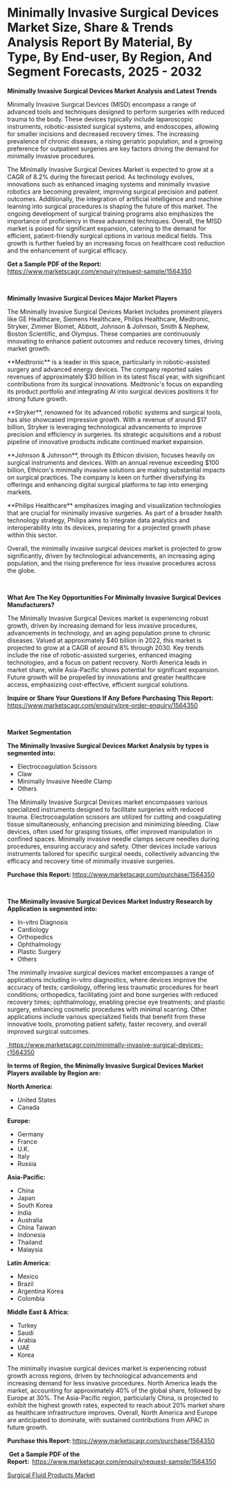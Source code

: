 <p><h1>Minimally Invasive Surgical Devices Market Size, Share & Trends Analysis Report By Material, By Type, By End-user, By Region, And Segment Forecasts, 2025 - 2032</h1></p><p><strong>Minimally Invasive Surgical Devices Market Analysis and Latest Trends</strong></p>
<p><p>Minimally Invasive Surgical Devices (MISD) encompass a range of advanced tools and techniques designed to perform surgeries with reduced trauma to the body. These devices typically include laparoscopic instruments, robotic-assisted surgical systems, and endoscopes, allowing for smaller incisions and decreased recovery times. The increasing prevalence of chronic diseases, a rising geriatric population, and a growing preference for outpatient surgeries are key factors driving the demand for minimally invasive procedures.</p><p>The Minimally Invasive Surgical Devices Market is expected to grow at a CAGR of 8.2% during the forecast period. As technology evolves, innovations such as enhanced imaging systems and minimally invasive robotics are becoming prevalent, improving surgical precision and patient outcomes. Additionally, the integration of artificial intelligence and machine learning into surgical procedures is shaping the future of this market. The ongoing development of surgical training programs also emphasizes the importance of proficiency in these advanced techniques. Overall, the MISD market is poised for significant expansion, catering to the demand for efficient, patient-friendly surgical options in various medical fields. This growth is further fueled by an increasing focus on healthcare cost reduction and the enhancement of surgical efficacy.</p></p>
<p><strong>Get a Sample PDF of the Report:&nbsp;</strong> <a href="https://www.marketscagr.com/enquiry/request-sample/1564350?utm_campaign=1905&utm_medium=2&utm_source=Github&utm_content=ia&utm_term=04032025&utm_id=minimally-invasive-surgical-devices">https://www.marketscagr.com/enquiry/request-sample/1564350</a></p>
<p>&nbsp;</p>
<p><strong>Minimally Invasive Surgical Devices Major Market Players</strong></p>
<p><p>The Minimally Invasive Surgical Devices Market includes prominent players like GE Healthcare, Siemens Healthcare, Philips Healthcare, Medtronic, Stryker, Zimmer Biomet, Abbott, Johnson & Johnson, Smith & Nephew, Boston Scientific, and Olympus. These companies are continuously innovating to enhance patient outcomes and reduce recovery times, driving market growth.</p><p>**Medtronic** is a leader in this space, particularly in robotic-assisted surgery and advanced energy devices. The company reported sales revenues of approximately $30 billion in its latest fiscal year, with significant contributions from its surgical innovations. Medtronic's focus on expanding its product portfolio and integrating AI into surgical devices positions it for strong future growth.</p><p>**Stryker**, renowned for its advanced robotic systems and surgical tools, has also showcased impressive growth. With a revenue of around $17 billion, Stryker is leveraging technological advancements to improve precision and efficiency in surgeries. Its strategic acquisitions and a robust pipeline of innovative products indicate continued market expansion.</p><p>**Johnson & Johnson**, through its Ethicon division, focuses heavily on surgical instruments and devices. With an annual revenue exceeding $100 billion, Ethicon's minimally invasive solutions are making substantial impacts on surgical practices. The company is keen on further diversifying its offerings and enhancing digital surgical platforms to tap into emerging markets.</p><p>**Philips Healthcare** emphasizes imaging and visualization technologies that are crucial for minimally invasive surgeries. As part of a broader health technology strategy, Philips aims to integrate data analytics and interoperability into its devices, preparing for a projected growth phase within this sector.</p><p>Overall, the minimally invasive surgical devices market is projected to grow significantly, driven by technological advancements, an increasing aging population, and the rising preference for less invasive procedures across the globe.</p></p>
<p>&nbsp;</p>
<p><strong>What Are The Key Opportunities For Minimally Invasive Surgical Devices Manufacturers?</strong></p>
<p><p>The Minimally Invasive Surgical Devices market is experiencing robust growth, driven by increasing demand for less invasive procedures, advancements in technology, and an aging population prone to chronic diseases. Valued at approximately $40 billion in 2022, this market is projected to grow at a CAGR of around 8% through 2030. Key trends include the rise of robotic-assisted surgeries, enhanced imaging technologies, and a focus on patient recovery. North America leads in market share, while Asia-Pacific shows potential for significant expansion. Future growth will be propelled by innovations and greater healthcare access, emphasizing cost-effective, efficient surgical solutions.</p></p>
<p><strong>Inquire or Share Your Questions If Any Before Purchasing This Report:</strong> <a href="https://www.marketscagr.com/enquiry/pre-order-enquiry/1564350?utm_campaign=1905&utm_medium=2&utm_source=Github&utm_content=ia&utm_term=04032025&utm_id=minimally-invasive-surgical-devices">https://www.marketscagr.com/enquiry/pre-order-enquiry/1564350</a></p>
<p>&nbsp;</p>
<p><strong>Market Segmentation</strong></p>
<p><strong>The Minimally Invasive Surgical Devices Market Analysis by types is segmented into:</strong></p>
<p><ul><li>Electrocoagulation Scissors</li><li>Claw</li><li>Minimally Invasive Needle Clamp</li><li>Others</li></ul></p>
<p><p>The Minimally Invasive Surgical Devices market encompasses various specialized instruments designed to facilitate surgeries with reduced trauma. Electrocoagulation scissors are utilized for cutting and coagulating tissue simultaneously, enhancing precision and minimizing bleeding. Claw devices, often used for grasping tissues, offer improved manipulation in confined spaces. Minimally invasive needle clamps secure needles during procedures, ensuring accuracy and safety. Other devices include various instruments tailored for specific surgical needs, collectively advancing the efficacy and recovery time of minimally invasive surgeries.</p></p>
<p><strong>Purchase this Report:&nbsp;</strong><a href="https://www.marketscagr.com/purchase/1564350?utm_campaign=1905&utm_medium=2&utm_source=Github&utm_content=ia&utm_term=04032025&utm_id=minimally-invasive-surgical-devices">https://www.marketscagr.com/purchase/1564350</a></p>
<p>&nbsp;</p>
<p><strong>The Minimally Invasive Surgical Devices Market Industry Research by Application is segmented into:</strong></p>
<p><ul><li>In-vitro Diagnosis</li><li>Cardiology</li><li>Orthopedics</li><li>Ophthalmology</li><li>Plastic Surgery</li><li>Others</li></ul></p>
<p><p>The minimally invasive surgical devices market encompasses a range of applications including in-vitro diagnostics, where devices improve the accuracy of tests; cardiology, offering less traumatic procedures for heart conditions; orthopedics, facilitating joint and bone surgeries with reduced recovery times; ophthalmology, enabling precise eye treatments; and plastic surgery, enhancing cosmetic procedures with minimal scarring. Other applications include various specialized fields that benefit from these innovative tools, promoting patient safety, faster recovery, and overall improved surgical outcomes.</p></p>
<p><a href="https://www.marketscagr.com/minimally-invasive-surgical-devices-r1564350?utm_campaign=1905&utm_medium=2&utm_source=Github&utm_content=ia&utm_term=04032025&utm_id=minimally-invasive-surgical-devices">&nbsp;https://www.marketscagr.com/minimally-invasive-surgical-devices-r1564350</a></p>
<p><strong>In terms of Region, the Minimally Invasive Surgical Devices Market Players available by Region are:</strong></p>
<p>
    <p> <strong> North America: </strong>
        <ul>
            <li>United States</li>
            <li>Canada</li>
        </ul>
        </p> 
    <p> <strong> Europe: </strong>
        <ul>
            <li>Germany</li>
            <li>France</li>
            <li>U.K.</li>
            <li>Italy</li>
            <li>Russia</li>
        </ul>
        </p> 
    <p> <strong> Asia-Pacific: </strong>
        <ul>
            <li>China</li>
            <li>Japan</li>
            <li>South Korea</li>
            <li>India</li>
            <li>Australia</li>
            <li>China Taiwan</li>
            <li>Indonesia</li>
            <li>Thailand</li>
            <li>Malaysia</li>
        </ul>
        </p> 
    <p> <strong> Latin America: </strong>
        <ul>
            <li>Mexico</li>
            <li>Brazil</li>
            <li>Argentina Korea</li>
            <li>Colombia</li>
        </ul>
        </p> 
    <p> <strong> Middle East & Africa: </strong>
        <ul>
            <li>Turkey</li>
            <li>Saudi</li>
            <li>Arabia</li>
            <li>UAE</li>
            <li>Korea</li>
        </ul>
    </p>
    </p>
<p><p>The minimally invasive surgical devices market is experiencing robust growth across regions, driven by technological advancements and increasing demand for less invasive procedures. North America leads the market, accounting for approximately 40% of the global share, followed by Europe at 30%. The Asia-Pacific region, particularly China, is projected to exhibit the highest growth rates, expected to reach about 20% market share as healthcare infrastructure improves. Overall, North America and Europe are anticipated to dominate, with sustained contributions from APAC in future growth.</p></p>
<p><strong>Purchase this Report: </strong><a href="https://www.marketscagr.com/purchase/1564350?utm_campaign=1905&utm_medium=2&utm_source=Github&utm_content=ia&utm_term=04032025&utm_id=minimally-invasive-surgical-devices">https://www.marketscagr.com/purchase/1564350</a></p>
<p>&nbsp;<strong>Get a Sample PDF of the Report:&nbsp;&nbsp;</strong><a href="https://www.marketscagr.com/enquiry/request-sample/1564350?utm_campaign=1905&utm_medium=2&utm_source=Github&utm_content=ia&utm_term=04032025&utm_id=minimally-invasive-surgical-devices">https://www.marketscagr.com/enquiry/request-sample/1564350</a></p>
<p><strong></strong></p>
<p><p><a href="https://github.com/AshikRahman991/Market-Research-Report-List-1/blob/main/surgical-fluid-products-market.md?utm_campaign=1905&utm_medium=2&utm_source=Github&utm_content=ia&utm_term=04032025&utm_id=minimally-invasive-surgical-devices">Surgical Fluid Products Market</a></p></p>